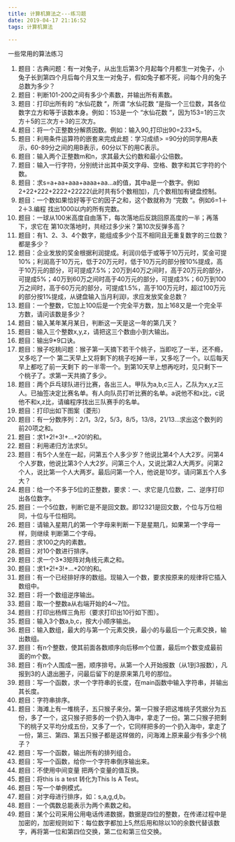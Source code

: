 ```yaml
---
title: 计算机算法之---练习题
date: 2019-04-17 21:16:52
tags: 计算机算法

---
```



一些常用的算法练习

1. 题目：古典问题：有一对兔子，从出生后第3个月起每个月都生一对兔子，小兔子长到第四个月后每个月又生一对兔子，假如兔子都不死，问每个月的兔子总数为多少？
2. 题目：判断101-200之间有多少个素数，并输出所有素数。
3. 题目：打印出所有的 “水仙花数 “，所谓 “水仙花数 “是指一个三位数，其各位数字立方和等于该数本身。例如：153是一个 “水仙花数 “，因为153=1的三次方＋5的三次方＋3的三次方。
4. 题目：将一个正整数分解质因数。例如：输入90,打印出90=2*3*3*5。
5. 题目：利用条件运算符的嵌套来完成此题：学习成绩> =90分的同学用A表示，60-89分之间的用B表示，60分以下的用C表示。
6. 题目：输入两个正整数m和n，求其最大公约数和最小公倍数。
7. 题目：输入一行字符，分别统计出其中英文字母、空格、数字和其它字符的个数。
8. 题目：求s=a+aa+aaa+aaaa+aa…a的值，其中a是一个数字。例如2+22+222+2222+22222(此时共有5个数相加)，几个数相加有键盘控制。
9. 题目：一个数如果恰好等于它的因子之和，这个数就称为 “完数 “。例如6=1＋2＋3.编程 找出1000以内的所有完数。
10. 题目：一球从100米高度自由落下，每次落地后反跳回原高度的一半；再落下，求它在 第10次落地时，共经过多少米？第10次反弹多高？
11. 题目：有1、2、3、4个数字，能组成多少个互不相同且无重复数字的三位数？都是多少？
12. 题目：企业发放的奖金根据利润提成。利润(I)低于或等于10万元时，奖金可提10%；利润高于10万元，低于20万元时，低于10万元的部分按10%提成，高于10万元的部分，可可提成7.5%；20万到40万之间时，高于20万元的部分，可提成5%；40万到60万之间时高于40万元的部分，可提成3%；60万到100万之间时，高于60万元的部分，可提成1.5%，高于100万元时，超过100万元的部分按1%提成，从键盘输入当月利润I，求应发放奖金总数？
13. 题目：一个整数，它加上100后是一个完全平方数，加上168又是一个完全平方数，请问该数是多少？
14. 题目：输入某年某月某日，判断这一天是这一年的第几天？
15. 题目：输入三个整数x,y,z，请把这三个数由小到大输出。
16. 题目：输出9*9口诀。
17. 题目：猴子吃桃问题：猴子第一天摘下若干个桃子，当即吃了一半，还不瘾，又多吃了一个 第二天早上又将剩下的桃子吃掉一半，又多吃了一个。以后每天早上都吃了前一天剩下 的一半零一个。到第10天早上想再吃时，见只剩下一个桃子了。求第一天共摘了多少。
18. 题目：两个乒乓球队进行比赛，各出三人。甲队为a,b,c三人，乙队为x,y,z三人。已抽签决定比赛名单。有人向队员打听比赛的名单。a说他不和x比，c说他不和x,z比，请编程序找出三队赛手的名单。
19. 题目：打印出如下图案（菱形）
20. 题目：有一分数序列：2/1，3/2，5/3，8/5，13/8，21/13…求出这个数列的前20项之和。
21. 题目：求1+2!+3!+…+20!的和。
22. 题目：利用递归方法求5!。
23. 题目：有5个人坐在一起，问第五个人多少岁？他说比第4个人大2岁。问第4个人岁数，他说比第3个人大2岁。问第三个人，又说比第2人大两岁。问第2个人，说比第一个人大两岁。最后问第一个人，他说是10岁。请问第五个人多大？
24. 题目：给一个不多于5位的正整数，要求：一、求它是几位数，二、逆序打印出各位数字。
25. 题目：一个5位数，判断它是不是回文数。即12321是回文数，个位与万位相同，十位与千位相同。
26. 题目：请输入星期几的第一个字母来判断一下是星期几，如果第一个字母一样，则继续 判断第二个字母。
27. 题目：求100之内的素数。
28. 题目：对10个数进行排序。
29. 题目：求一个3*3矩阵对角线元素之和。
21. 题目：求1+2!+3!+…+20!的和。
30. 题目：有一个已经排好序的数组。现输入一个数，要求按原来的规律将它插入数组中。
31. 题目：将一个数组逆序输出。
32. 题目：取一个整数a从右端开始的4～7位。
33. 题目：打印出杨辉三角形（要求打印出10行如下图）。
34. 题目：输入3个数a,b,c，按大小顺序输出。
35. 题目：输入数组，最大的与第一个元素交换，最小的与最后一个元素交换，输出数组。
36. 题目：有n个整数，使其前面各数顺序向后移m个位置，最后m个数变成最前面的m个数。
37. 题目：有n个人围成一圈，顺序排号。从第一个人开始报数（从1到3报数），凡报到3的人退出圈子，问最后留下的是原来第几号的那位。
38. 题目：写一个函数，求一个字符串的长度，在main函数中输入字符串，并输出其长度。
39. 题目：字符串排序。
40. 题目：海滩上有一堆桃子，五只猴子来分。第一只猴子把这堆桃子凭据分为五份，多了一个，这只猴子把多的一个扔入海中，拿走了一份。第二只猴子把剩下的桃子又平均分成五份，又多了一个，它同样把多的一个扔入海中，拿走了一份，第三、第四、第五只猴子都是这样做的，问海滩上原来最少有多少个桃子？
40. 题目：写一个函数，输出所有的排列组合。
40. 题目：写一个函数，给你一个字符串倒序输出来。
40. 题目：不使用中间变量 把两个变量的值互换。
40. 题目：将this is a test 转化为This Is A Test。
40. 题目：写一个单例模式。
40. 题目：对字母进行排序，如：s,a,g,d,b。
40. 题目：一个偶数总能表示为两个素数之和。
40. 题目：某个公司采用公用电话传递数据，数据是四位的整数，在传递过程中是加密的，加密规则如下：每位数字都加上5,然后用和除以10的余数代替该数字，再将第一位和第四位交换，第二位和第三位交换。
